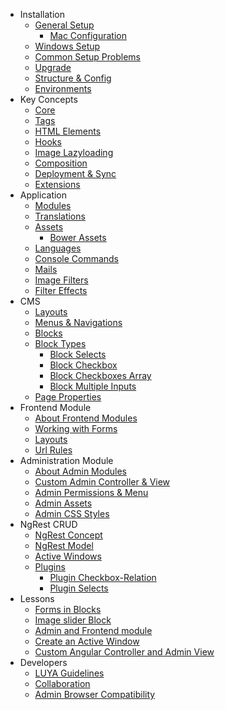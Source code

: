 + Installation
  + [General Setup](install.md)
    + [Mac Configuration](install-mac.md)
  + [Windows Setup](install-windows.md)
  + [Common Setup Problems](install-problems.md)
  + [Upgrade](install-upgrade.md)
  + [Structure & Config](install-structures.md)
  + [Environments](install-configs.md)
+ Key Concepts
  + [Core](concept-core.md)
  + [Tags](concept-tags.md)
  + [HTML Elements](concept-elements.md)
  + [Hooks](concept-hooks.md)
  + [Image Lazyloading](concept-lazyload.md)
  + [Composition](concept-composition.md)
  + [Deployment & Sync](concept-depandsync.md)
  + [Extensions](concept-extensions.md)
+ Application
  + [Modules](app-module.md)
  + [Translations](app-translation.md)
  + [Assets](app-assets.md)
    + [Bower Assets](app-assets-bower.md)
  + [Languages](app-language.md)
  + [Console Commands](luya-console.md)
  + [Mails](luya-mail.md)
  + [Image Filters](app-filters.md)
  + [Filter Effects](app-filter-effects.md)
+ CMS
  + [Layouts](app-cmslayouts.md)
  + [Menus & Navigations](app-menu.md)
  + [Blocks](app-blocks.md)
  + [Block Types](app-block-types.md)
    + [Block Selects](app-block-type-select.md)
    + [Block Checkbox](app-block-type-checkbox.md)
    + [Block Checkboxes Array](app-block-type-checkbox-array.md)
    + [Block Multiple Inputs](app-block-type-multiple-inputs.md)
  + [Page Properties](app-cmsproperties.md)
+ Frontend Module
  + [About Frontend Modules](app-module-frontend.md)
  + [Working with Forms](app-module-forms.md)
  + [Layouts](app-module-layouts.md)
  + [Url Rules](app-module-urlrules.md)
+ Administration Module
  + [About Admin Modules](app-admin-module.md)
  + [Custom Admin Controller &amp; View](app-admin-module-controllerview.md)
  + [Admin Permissions &amp; Menu](app-admin-module-permission.md)
  + [Admin Assets](app-admin-module-assets.md)
  + [Admin CSS Styles](app-admin-styles.md)
+ NgRest CRUD
  + [NgRest Concept](ngrest-concept.md)
  + [NgRest Model](ngrest-model.md)
  + [Active Windows](ngrest-activewindow.md)
  + [Plugins](ngrest-plugins.md)
    + [Plugin Checkbox-Relation](ngrest-plugin-checkboxrelation.md)
    + [Plugin Selects](ngrest-plugin-select.md)
+ Lessons
  + [Forms in Blocks](lesson-blockform.md)
  + [Image slider Block](lesson-imagesliderblock.md)
  + [Admin and Frontend module](lesson-module.md)
  + [Create an Active Window](lesson-activewindow.md)
  + [Custom Angular Controller and Admin View](lesson-admin-custom-angular-view.md)
+ Developers
  + [LUYA Guidelines](luya-guideline.md)
  + [Collaboration](luya-collaboration.md)
  + [Admin Browser Compatibility](luya-browser.md)
